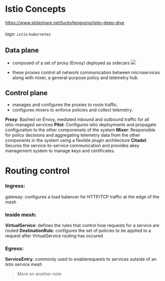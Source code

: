 # Istio Concepts
https://www.slideshare.net/luckyfengyong/istio-deep-dive

###### tags: `istio` `kubernetes`

## Data plane
- composed of a set of proxy (Envoy) deployed as sidecars
![](https://i.imgur.com/H6BHe3t.jpg)

- these proxies control all  network communication between microservices along with mixer, a general-purpose policy and telemetry hub

## Control plane
- manages and configures the proxies to route traffic.
- configures mixers to  enforce  policies and collect telemetry.

**Proxy**: Bashed on Envoy, mediated inbound and outbound traffic for all  istio-managed services
**Pilot**: Configures istio deployments and propagate configuration to the other componenets of the system
**Mixer**: Responsible for policy decisions and aggregating telemetry data from the other components in the system using a flexible plugin architecture
**Citadel**: Secures the service-to-service  communication and provides akey management system to manage keys and certificates.


# Routing control
### Ingress:
gateway: configures a load balancer for HTTP/TCP traffic at the edge  of the mesh
### Inside mesh:
**VirtualService**: defines the rules that control how requests for a service are routed
**DestinationRule**: configures the set of policies to be applied to a request after VirtualService routing has  occured
### Egress:
**ServiceEntry**: commonly used to enablerequests to services outside of an Istio service mesh

> More on another note